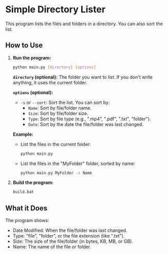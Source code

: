 # Simple Directory Lister

This program lists the files and folders in a directory. You can also sort the list.

## How to Use

1. **Run the program:**

    ```bash
    python main.py [directory] [options]
    ```

    **`directory` (optional):**  The folder you want to list. If you don't write anything, it uses the current folder.

    **`options` (optional):**

    - `-s` or `--sort`: Sort the list. You can sort by:
        - `Name`:  Sort by file/folder name.
        - `Size`:  Sort by file/folder size.
        - `Type`:  Sort by file type (e.g., ".mp4", ".pdf", ".txt", "folder").
        - `Date`:  Sort by the date the file/folder was last changed.

    **Example:**

    - List the files in the current folder:

        ```bash
        python main.py
        ```

    - List the files in the "MyFolder" folder, sorted by name:

        ```bash
        python main.py MyFolder -s Name
        ```

2. **Build the program:**

    ```bash
    build.bat
    ```

## What it Does

The program shows:

- Date Modified: When the file/folder was last changed.
- Type:  "file", "folder", or the file extension (like ".txt").
- Size:  The size of the file/folder (in bytes, KB, MB, or GB).
- Name:  The name of the file or folder.

